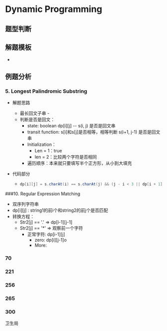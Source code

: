 # Dynamic Programming

## 题型判断



## 解题模板

- 

## 例题分析

### 5. Longest Palindromic Substring

- 解题思路

  - 最长回文子串 - 
  - 判断是否是回文：
    - state: boolean dp[i]\[j] --  s(i, j) 是否是回文串
    - transit function: s[i]和s[j]是否相等，相等判断 s(i+1, j-1) 是否是回文串
    - Initialization：
      - Len = 1：true
      - len = 2：比较两个字符是否相同
    - 遍历顺序：本来就只要填写半个正方形，从小到大填充

- 代码部分

  - ```java
    dp[i][j] = s.charAt(i) == s.charAt(j) && (j - i < 3 || dp[i + 1][j - 1]);
    ```

    

###10. Regular Expression Matching

- 双序列字符串
- dp[i]\[j] : string1的前i个和string2的前j个是否匹配
- 转换方程：
  - Str2[j] == '.'  => dp[i-1]\[j-1]
  - Str2[j] == '*'  => 观察前一个字符
    - 正常字符: dp[i-1]\[j]
      - zero: dp[i]\[j-1]o
      - More:

### 70

### 221

### 256

### 265

### 300





卫生局